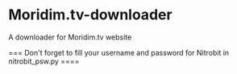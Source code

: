 # Moridim.tv-downloader
A downloader for Moridim.tv website

=== Don't forget to fill your username and password for Nitrobit in nitrobit_psw.py ====
